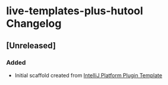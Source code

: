 <!-- Keep a Changelog guide -> https://keepachangelog.com -->

# live-templates-plus-hutool Changelog

## [Unreleased]
### Added
- Initial scaffold created from [IntelliJ Platform Plugin Template](https://github.com/JetBrains/intellij-platform-plugin-template)
